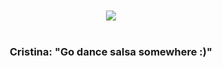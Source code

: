 <div align="center">
  <br>
  <br>
  <img src=https://i.scdn.co/image/ab67616d00001e02b442642243bf85a190649469>
  <br>
  <br>
  <h3>Cristina: "Go dance salsa somewhere :)"</h3>
</div>
